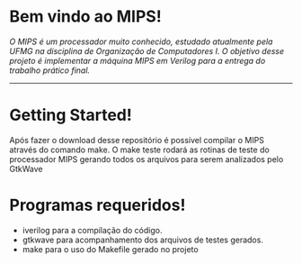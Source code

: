 # Bem vindo ao MIPS! 

_O MIPS é um processador muito conhecido, estudado atualmente pela UFMG na disciplina de Organização de Computadores I. 
O objetivo desse projeto é implementar a máquina MIPS em Verilog para a entrega do trabalho prático final._

***

# Getting Started!

Após fazer o download desse repositório é possível compilar o MIPS através do comando make.
O make teste rodará as rotinas de teste do processador MIPS gerando todos os arquivos para serem analizados pelo GtkWave

# Programas requeridos!

* iverilog para a compilação do código.
* gtkwave para acompanhamento dos arquivos de testes gerados.
* make para o uso do Makefile gerado no projeto
